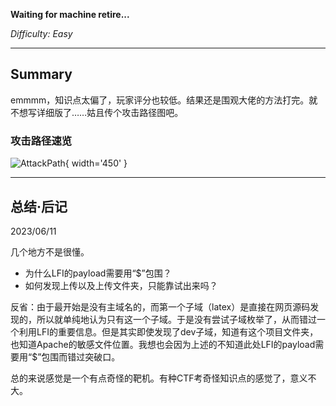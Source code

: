**Waiting for machine retire...**

*Difficulty: Easy*

---

## Summary

emmmm，知识点太偏了，玩家评分也较低。结果还是围观大佬的方法打完。就不想写详细版了……姑且传个攻击路径图吧。

### 攻击路径速览

![AttackPath](../static/img/AttackPath/WP/HTB-Topology.png){ width='450' }


---

## 总结·后记

2023/06/11

几个地方不是很懂。

- 为什么LFI的payload需要用“$”包围？
- 如何发现上传以及上传文件夹，只能靠试出来吗？

反省：由于最开始是没有主域名的，而第一个子域（latex）是直接在网页源码发现的，所以就单纯地认为只有这一个子域。于是没有尝试子域枚举了，从而错过一个利用LFI的重要信息。但是其实即使发现了dev子域，知道有这个项目文件夹，也知道Apache的敏感文件位置。我想也会因为上述的不知道此处LFI的payload需要用“$”包围而错过突破口。

总的来说感觉是一个有点奇怪的靶机。有种CTF考奇怪知识点的感觉了，意义不大。